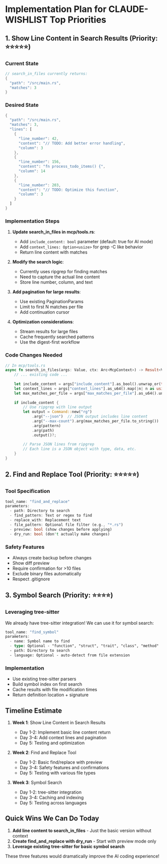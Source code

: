 # Implementation Plan for CLAUDE-WISHLIST Top Priorities

## 1. Show Line Content in Search Results (Priority: ⭐⭐⭐⭐⭐)

### Current State
```rust
// search_in_files currently returns:
{
  "path": "/src/main.rs",
  "matches": 3
}
```

### Desired State
```rust
{
  "path": "/src/main.rs",
  "matches": 3,
  "lines": [
    {
      "line_number": 42,
      "content": "// TODO: Add better error handling",
      "column": 3
    },
    {
      "line_number": 156,
      "content": "fn process_todo_items() {",
      "column": 14
    },
    {
      "line_number": 203,
      "content": "// TODO: Optimize this function",
      "column": 3
    }
  ]
}
```

### Implementation Steps

1. **Update search_in_files in mcp/tools.rs**:
   - Add `include_content: bool` parameter (default: true for AI mode)
   - Add `context_lines: Option<usize>` for grep -C like behavior
   - Return line content with matches

2. **Modify the search logic**:
   - Currently uses ripgrep for finding matches
   - Need to capture the actual line content
   - Store line number, column, and text

3. **Add pagination for large results**:
   - Use existing PaginationParams
   - Limit to first N matches per file
   - Add continuation cursor

4. **Optimization considerations**:
   - Stream results for large files
   - Cache frequently searched patterns
   - Use the digest-first workflow

### Code Changes Needed

```rust
// In mcp/tools.rs
async fn search_in_files(args: Value, ctx: Arc<McpContext>) -> Result<Value> {
    // ... existing code ...
    
    let include_content = args["include_content"].as_bool().unwrap_or(true);
    let context_lines = args["context_lines"].as_u64().map(|n| n as usize);
    let max_matches_per_file = args["max_matches_per_file"].as_u64().unwrap_or(100);
    
    if include_content {
        // Use ripgrep with line output
        let output = Command::new("rg")
            .arg("--json")  // JSON output includes line content
            .arg("--max-count").arg(max_matches_per_file.to_string())
            .arg(pattern)
            .arg(path)
            .output()?;
        
        // Parse JSON lines from ripgrep
        // Each line is a JSON object with type, data, etc.
    }
}
```

## 2. Find and Replace Tool (Priority: ⭐⭐⭐⭐⭐)

### Tool Specification
```rust
tool_name: "find_and_replace"
parameters:
  - path: Directory to search
  - find_pattern: Text or regex to find
  - replace_with: Replacement text
  - file_pattern: Optional file filter (e.g., "*.rs")
  - preview: bool (show changes before applying)
  - dry_run: bool (don't actually make changes)
```

### Safety Features
- Always create backup before changes
- Show diff preview
- Require confirmation for >10 files
- Exclude binary files automatically
- Respect .gitignore

## 3. Symbol Search (Priority: ⭐⭐⭐⭐)

### Leveraging tree-sitter
We already have tree-sitter integration! We can use it for symbol search:

```rust
tool_name: "find_symbol"
parameters:
  - name: Symbol name to find
  - type: Optional - "function", "struct", "trait", "class", "method"
  - path: Directory to search
  - language: Optional - auto-detect from file extension
```

### Implementation
- Use existing tree-sitter parsers
- Build symbol index on first search
- Cache results with file modification times
- Return definition location + signature

## Timeline Estimate

1. **Week 1**: Show Line Content in Search Results
   - Day 1-2: Implement basic line content return
   - Day 3-4: Add context lines and pagination
   - Day 5: Testing and optimization

2. **Week 2**: Find and Replace Tool
   - Day 1-2: Basic find/replace with preview
   - Day 3-4: Safety features and confirmations
   - Day 5: Testing with various file types

3. **Week 3**: Symbol Search
   - Day 1-2: tree-sitter integration
   - Day 3-4: Caching and indexing
   - Day 5: Testing across languages

## Quick Wins We Can Do Today

1. **Add line content to search_in_files** - Just the basic version without context
2. **Create find_and_replace with dry_run** - Start with preview mode only
3. **Leverage existing tree-sitter for basic symbol search**

These three features would dramatically improve the AI coding experience!